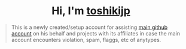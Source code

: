 <h1 align="center">Hi, I'm <a href="github.com/toshikijp/toshikijp">toshikijp</a></h1>

> This is a newly created/setup account for assisting [main github account](@andatoshiki) on his behalf and projects with its affiliates in case the main account encounters violation, spam, flaggs, etc of anytypes.
<!--
**toshikijp/toshikijp** is a ✨ _special_ ✨ repository because its `README.md` (this file) appears on your GitHub profile.

Here are some ideas to get you started:

- 🔭 I’m currently working on ...
- 🌱 I’m currently learning ...
- 👯 I’m looking to collaborate on ...
- 🤔 I’m looking for help with ...
- 💬 Ask me about ...
- 📫 How to reach me: ...
- 😄 Pronouns: ...
- ⚡ Fun fact: ...
-->
